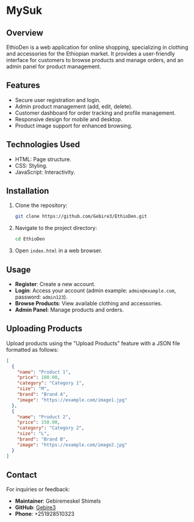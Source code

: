 # MySuk

## Overview

EthioDen is a web application for online shopping, specializing in clothing and accessories for the Ethiopian market. It provides a user-friendly interface for customers to browse products and manage orders, and an admin panel for product management.

## Features

- Secure user registration and login.
- Admin product management (add, edit, delete).
- Customer dashboard for order tracking and profile management.
- Responsive design for mobile and desktop.
- Product image support for enhanced browsing.

## Technologies Used

- HTML: Page structure.
- CSS: Styling.
- JavaScript: Interactivity.

## Installation

1. Clone the repository:
   ```bash
   git clone https://github.com/Gebire3/EthioDen.git
   ```
2. Navigate to the project directory:
   ```bash
   cd EthioDen
   ```
3. Open `index.html` in a web browser.

## Usage

- **Register**: Create a new account.
- **Login**: Access your account (admin example: `admin@example.com`, password: `admin123`).
- **Browse Products**: View available clothing and accessories.
- **Admin Panel**: Manage products and orders.

## Uploading Products

Upload products using the "Upload Products" feature with a JSON file formatted as follows:

```json
[
  {
    "name": "Product 1",
    "price": 100.00,
    "category": "Category 1",
    "size": "M",
    "brand": "Brand A",
    "image": "https://example.com/image1.jpg"
  },
  {
    "name": "Product 2",
    "price": 150.00,
    "category": "Category 2",
    "size": "L",
    "brand": "Brand B",
    "image": "https://example.com/image2.jpg"
  }
]
```

## Contact

For inquiries or feedback:
- **Maintainer**: Gebiremeskel Shimels
- **GitHub**: [Gebire3](https://github.com/Gebire3)
- **Phone**: +251928510323

